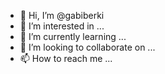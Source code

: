 - 👋 Hi, I’m @gabiberki
- 👀 I’m interested in ...
- 🌱 I’m currently learning ...
- 💞️ I’m looking to collaborate on ...
- 📫 How to reach me ...

<!---
gabiberki/gabiberki is a ✨ special ✨ repository because its `README.md` (this file) appears on your GitHub profile.
You can click the Preview link to take a look at your changes.
--->
